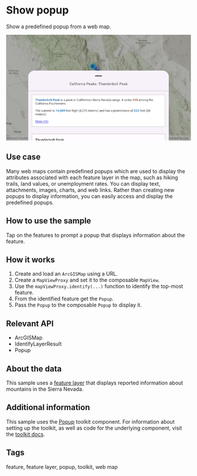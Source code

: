 # Show popup

Show a predefined popup from a web map.

![Show popup screenshot](show-popup.png)

## Use case

Many web maps contain predefined popups which are used to display the attributes associated with each feature layer in the map, such as hiking trails, land values, or unemployment rates. You can display text, attachments, images, charts, and web links. Rather than creating new popups to display information, you can easily access and display the predefined popups.

## How to use the sample

Tap on the features to prompt a popup that displays information about the feature.

## How it works

1. Create and load an `ArcGISMap` using a URL.
2. Create a `MapViewProxy` and set it to the composable `MapView`.
3. Use the `mapViewProxy.identify(...)` function to identify the top-most feature.
4. From the identified feature get the `Popup`.
5. Pass the `Popup` to the composable `Popup` to display it.

## Relevant API

* ArcGISMap
* IdentifyLayerResult
* Popup

## About the data

This sample uses a [feature layer](https://www.arcgis.com/apps/mapviewer/index.html?webmap=9f3a674e998f461580006e626611f9ad) that displays reported information about mountains in the Sierra Nevada.

## Additional information

This sample uses the [Popup](https://github.com/Esri/arcgis-maps-sdk-kotlin-toolkit/tree/main/toolkit/popup#popup) toolkit component. For information about setting up the toolkit, as well as code for the underlying component, visit the [toolkit docs](https://developers.arcgis.com/kotlin/toolkit/).

## Tags

feature, feature layer, popup, toolkit, web map
